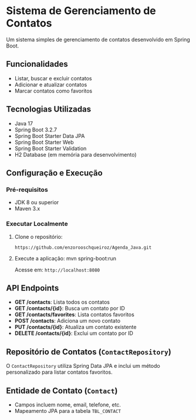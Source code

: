 
# Sistema de Gerenciamento de Contatos

Um sistema simples de gerenciamento de contatos desenvolvido em Spring Boot.

## Funcionalidades

- Listar, buscar e excluir contatos
- Adicionar e atualizar contatos
- Marcar contatos como favoritos

## Tecnologias Utilizadas


- Java 17
- Spring Boot 3.2.7
- Spring Boot Starter Data JPA
- Spring Boot Starter Web
- Spring Boot Starter Validation
- H2 Database (em memória para desenvolvimento)
  
## Configuração e Execução

### Pré-requisitos

- JDK 8 ou superior
- Maven 3.x

### Executar Localmente

1. Clone o repositório:
   ```
   https://github.com/enzorooschqueiroz/Agenda_Java.git
   
   ```

2. Execute a aplicação:
   mvn spring-boot:run

   Acesse em: `http://localhost:8080`

## API Endpoints

- **GET /contacts**: Lista todos os contatos
- **GET /contacts/{id}**: Busca um contato por ID
- **GET /contacts/favorites**: Lista contatos favoritos
- **POST /contacts**: Adiciona um novo contato
- **PUT /contacts/{id}**: Atualiza um contato existente
- **DELETE /contacts/{id}**: Exclui um contato por ID

## Repositório de Contatos (`ContactRepository`)

O `ContactRepository` utiliza Spring Data JPA e inclui um método personalizado para listar contatos favoritos.

## Entidade de Contato (`Contact`)

- Campos incluem nome, email, telefone, etc.
- Mapeamento JPA para a tabela `TBL_CONTACT`



